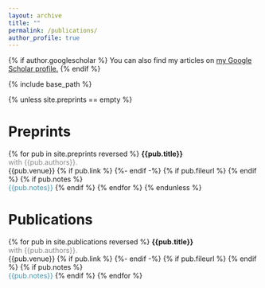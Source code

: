 ```yaml
---
layout: archive
title: ""
permalink: /publications/
author_profile: true
---
```


{% if author.googlescholar %}
  You can also find my articles on <u><a href="{{author.googlescholar}}">my Google Scholar profile</a>.</u>
{% endif %}

{% include base_path %}

{% unless site.preprints == empty %}
# Preprints

{% for pub in site.preprints reversed %}
__{{pub.title}}__\
<span style="color:#888888;">with {{pub.authors}}.</span>\
{{pub.venue}}
{% if pub.link %} <a href="{{ pub.link }}"><i class="fas fa-fw fa-link zoom" aria-hidden="true"></i></a> {%- endif -%}
{% if pub.fileurl %} <a href="{{ pub.fileurl }}"><i class="fas fa-fw fa-file-pdf zoom" aria-hidden="true"></i></a> {% endif %}
{% if pub.notes %}\
<span style="color:#4693aa;">{{pub.notes}}</span>
{% endif %}
{% endfor %}
{% endunless %}

# Publications

{% for pub in site.publications reversed %}
__{{pub.title}}__\
<span style="color:#888888;">with {{pub.authors}}.</span>\
{{pub.venue}}
{% if pub.link %} <a href="{{ pub.link }}"><i class="fas fa-fw fa-link zoom" aria-hidden="true"></i></a> {%- endif -%}
{% if pub.fileurl %} <a href="{{ pub.fileurl }}"><i class="fas fa-fw fa-file-pdf zoom" aria-hidden="true"></i></a> {% endif %}
{% if pub.notes %}\
<span style="color:#4693aa;">{{pub.notes}}</span>
{% endif %}
{% endfor %}

